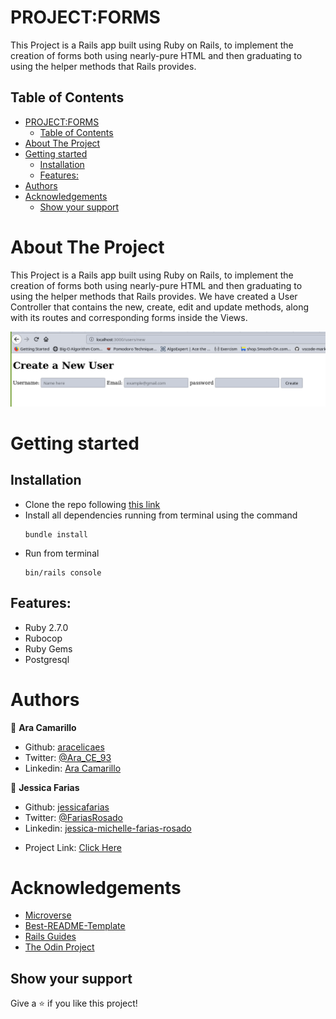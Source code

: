 <!-- PROJECT LOGO -->
# PROJECT:FORMS
This Project is a Rails app built using Ruby on Rails, to implement the creation of forms both using nearly-pure HTML and then graduating to using the helper methods that Rails provides.

<!-- TABLE OF CONTENTS -->
## Table of Contents
- [PROJECT:FORMS](#projectforms)
  - [Table of Contents](#table-of-contents)
- [About The Project](#about-the-project)
- [Getting started](#getting-started)
  - [Installation](#installation)
  - [Features:](#features)
- [Authors](#authors)
- [Acknowledgements](#acknowledgements)
  - [Show your support](#show-your-support)
<!-- ABOUT THE PROJECT -->
# About The Project
This Project is a Rails app built using Ruby on Rails, to implement the creation of forms both using nearly-pure HTML and then graduating to using the helper methods that Rails provides. We have created a User Controller that contains the new, create, edit and update methods, along with its routes and corresponding forms inside the Views.

![screenshot](new_user.png)

<!-- GETTING STARTED -->
# Getting started
## Installation
* Clone the repo following [this link](https://github.com/aracelicaes/re-former)
* Install all dependencies running from terminal using the command <pre><code>bundle install
</code></pre>
* Run from terminal <pre><code>bin/rails console
</code></pre>

## Features:
* Ruby 2.7.0
* Rubocop
* Ruby Gems
* Postgresql

<!-- CONTACT -->
# Authors
👤 **Ara Camarillo**

- Github: [aracelicaes](https://github.com/aracelicaes)
- Twitter: [@Ara_CE_93](https://twitter.com/Ara_CE_93)
- Linkedin: [Ara Camarillo](www.linkedin.com/in/ara-camarillo)

👤 **Jessica Farias**

- Github: [jessicafarias](https://github.com/jessicafarias)
- Twitter: [@FariasRosado](https://twitter.com/FariasRosado)
- Linkedin: [jessica-michelle-farias-rosado](https://www.linkedin.com/in/jessica-michelle-farias-rosado/)

* Project Link: [Click Here](https://github.com/aracelicaes/re-former)
<!-- ACKNOWLEDGEMENTS -->
# Acknowledgements
- [Microverse](https://microverse.org)
- [Best-README-Template](https://github.com/othneildrew/Best-README-Template)
- [Rails Guides](https://guides.rubyonrails.org/)
- [The Odin Project](https://www.theodinproject.com/courses/ruby-on-rails/lessons/forms)

## Show your support

Give a ⭐️ if you like this project!
